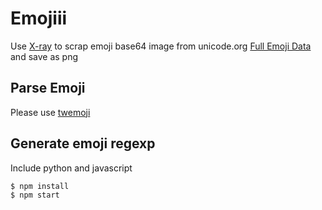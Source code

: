 # Emojiii
Use [X-ray](https://github.com/lapwinglabs/x-ray) to scrap emoji base64 image from unicode.org [Full Emoji Data](http://unicode.org/emoji/charts/full-emoji-list.html) and save as png

## Parse Emoji
Please use [twemoji](https://github.com/twitter/twemoji)

## Generate emoji regexp
Include python and javascript
```
$ npm install
$ npm start
```

